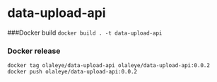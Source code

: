 # data-upload-api

###Docker build
```docker build . -t data-upload-api```

### Docker release
```docker tag olaleye/data-upload-api olaleye/data-upload-api:0.0.2```
```docker push olaleye/data-upload-api:0.0.2```